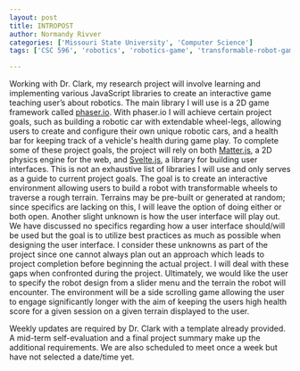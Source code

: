 ```yaml
---
layout: post
title: INTROPOST
author: Normandy Rivver
categories: ['Missouri State University', 'Computer Science']
tags: ['CSC 596', 'robotics', 'robotics-game', 'transformable-robot-game']

---
```


Working with Dr. Clark, my research project will involve learning and implementing various JavaScript libraries to create an interactive game teaching user’s about robotics.  The main library I will use is a 2D game framework called [phaser.io](https://phaser.io/).  With phaser.io I will achieve certain project goals, such as building a robotic car with extendable wheel-legs, allowing users to create and configure their own unique robotic cars, and a health bar for keeping track of a vehicle's health during game play.  To complete some of these project goals, the project will rely on both [Matter.js](http://brm.io/matter-js/), a 2D physics engine for the web, and [Svelte.js](https://svelte.dev/), a library for building user interfaces.  This is not an exhaustive list of libraries I will use and only serves as a guide to current project goals.  The goal is to create an interactive environment allowing users to build a robot with transformable wheels to traverse a rough terrain. Terrains may be pre-built or generated at random; since specifics are lacking on this, I will leave the option of doing either or both open.  Another slight unknown is how the user interface will play out.  We have discussed no specifics regarding how a user interface should/will be used but the goal is to utilize best practices as much as possible when designing the user interface.  I consider these unknowns as part of the project since one cannot always plan out an approach which leads to project completion before beginning the actual project.  I will deal with these gaps when confronted during the project.  Ultimately, we would like the user to specify the robot design from a slider menu and the terrain the robot will encounter.  The environment will be a side scrolling game allowing the user to engage significantly longer with the aim of keeping the users high health score for a given session on a given terrain displayed to the user.

Weekly updates  are required by Dr. Clark with a template already provided.  A mid-term self-evaluation and a final project summary make up the additional requirements.  We are also scheduled to meet once a week but have not selected a date/time yet.
